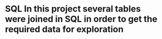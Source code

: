 # SQL In this project several tables were joined in SQL in order to get the required data for exploration
